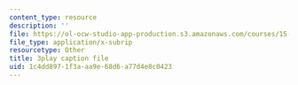 ```yaml
---
content_type: resource
description: ''
file: https://ol-ocw-studio-app-production.s3.amazonaws.com/courses/15-071-the-analytics-edge-spring-2017/1c4dd8971f3aaa9e68d6a77d4e8c0423_35kwBJQwmLg.srt
file_type: application/x-subrip
resourcetype: Other
title: 3play caption file
uid: 1c4dd897-1f3a-aa9e-68d6-a77d4e8c0423
---
```

